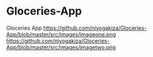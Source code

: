 # Gloceries-App
Gloceries App
https://github.com/niyogakiza/Gloceries-App/blob/master/src/images/imageone.png
https://github.com/niyogakiza/Gloceries-App/blob/master/src/images/imagetwo.png
